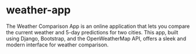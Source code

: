 # weather-app
The Weather Comparison App is an online application that lets you compare the current weather and 5-day predictions for two cities. This app, built using Django, Bootstrap, and the OpenWeatherMap API, offers a sleek and modern interface for weather comparison.
